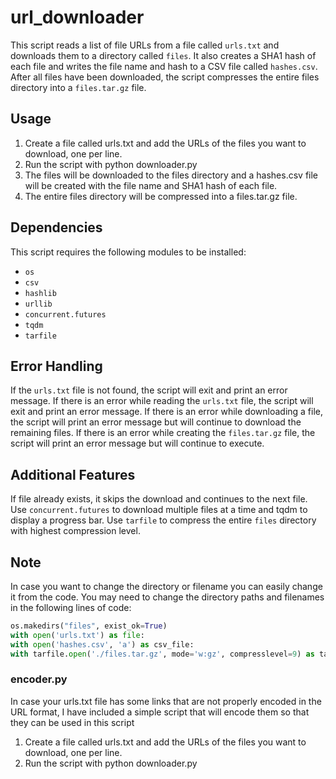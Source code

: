 # url_downloader

This script reads a list of file URLs from a file called `urls.txt` and downloads them to a directory called `files`. It also creates a SHA1 hash of each file and writes the file name and hash to a CSV file called `hashes.csv`. After all files have been downloaded, the script compresses the entire files directory into a `files.tar.gz` file.
## Usage

1. Create a file called urls.txt and add the URLs of the files you want to download, one per line.
2. Run the script with python downloader.py
3. The files will be downloaded to the files directory and a hashes.csv file will be created with the file name and SHA1 hash of each file.
4. The entire files directory will be compressed into a files.tar.gz file.

## Dependencies
This script requires the following modules to be installed:

* `os`
* `csv`
* `hashlib`
* `urllib`
* `concurrent.futures`
* `tqdm`
* `tarfile`

## Error Handling
If the `urls.txt` file is not found, the script will exit and print an error message.
If there is an error while reading the `urls.txt` file, the script will exit and print an error message.
If there is an error while downloading a file, the script will print an error message but will continue to download the remaining files.
If there is an error while creating the `files.tar.gz` file, the script will print an error message but will continue to execute.

## Additional Features
If file already exists, it skips the download and continues to the next file.
Use `concurrent.futures` to download multiple files at a time and tqdm to display a progress bar.
Use `tarfile` to compress the entire `files` directory with highest compression level.

## Note
In case you want to change the directory or filename you can easily change it from the code. You may need to change the directory paths and filenames in the following lines of code:

```python
os.makedirs("files", exist_ok=True)
with open('urls.txt') as file:
with open('hashes.csv', 'a') as csv_file:
with tarfile.open('./files.tar.gz', mode='w:gz', compresslevel=9) as tar:
```

### encoder.py
In case your urls.txt file has some links that are not properly encoded in the URL format, I have included a simple script that will encode them so that they can be used in this script

1. Create a file called urls.txt and add the URLs of the files you want to download, one per line.
2. Run the script with python downloader.py
